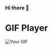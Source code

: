 ### Hi there 👋
<!DOCTYPE html>
<html lang="en">
<head>
  <meta charset="UTF-8">
  <meta name="viewport" content="width=device-width, initial-scale=1.0">
  <title>GIF Player</title>
</head>
<body>

<div>
  <h1>GIF Player</h1>
  <img src="[https://example.com/your-gif.gif](https://media.giphy.com/media/kQzL9v0yvrOnBmlaMO/giphy.gif)" alt="Your GIF">
</div>

</body>
</html>


<!--
**Saurabhmadhure/Saurabhmadhure** is a ✨ _special_ ✨ repository because its `README.md` (this file) appears on your GitHub profile.

Here are some ideas to get you started:

- 🔭 I’m currently working on ...
- 🌱 I’m currently learning ...
- 👯 I’m looking to collaborate on ...
- 🤔 I’m looking for help with ...
- 💬 Ask me about ...
- 📫 How to reach me: ...
- 😄 Pronouns: ...
- ⚡ Fun fact: ...
-->
